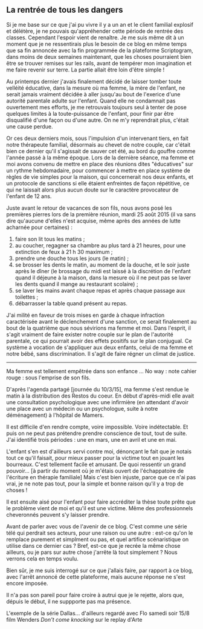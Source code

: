 ## La rentrée de tous les dangers

Si je me base sur ce que j'ai pu vivre il y a un an et le client familial explosif et délétère, je ne pouvais qu'appréhender cette période de rentrée des classes. Cependant l'espoir vient de renaître. Je me suis même dit à un moment que je ne ressentirais plus le besoin de ce blog en même temps que sa fin annoncée avec la fin programmée de la plateforme Scriptogram, dans moins de deux semaines maintenant, que les choses pourraient bien être se trouver remises sur les rails, avant de tempérer mon imagination et me faire revenir sur terre. La partie allait être loin d'être simple !

Au printemps dernier j'avais finalement décidé de laisser tomber toute velléité éducative, dans la mesure où ma femme, la mère de l'enfant, ne serait jamais vraiment décidée à aller jusqu'au bout de l'exerice d'une autorité parentale adulte sur l'enfant. Quand elle ne condamnait pas ouvertement mes efforts, je me retrouvais toujours seul à tenter de pose quelques limites à la toute-puissance de l'enfant, pour finir par être disqualifié d'une façon ou d'une autre. On ne m'y reprendrait plus, c'était une cause perdue.

Or ces deux derniers mois, sous l'impulsion d'un intervenant tiers, en fait notre thérapeute familial, désormais au chevet de notre couple, car c'était bien ce dernier qu'il s'agissait de sauver cet été, au bord du gouffre comme l'année passé à la même époque. Lors de la dernière séance, ma femme et moi avons convenu de mettre en place des réunions dites "éducatives" sur un rythme hebdomadaire, pour commencer à mettre en place système de règles de vie simples pour la maison, qui concernerait nos deux enfants, et un protocole de sanctions si elle étaient enfreintes de façon répétitive, ce qui ne laissait alors plus aucun doute sur le caractère provocateur de l'enfant de 12 ans.

Juste avant le retour de vacances de son fils, nous avons posé les premières pierres lors de la première réunion, mardi 25 août 2015 (il va sans dire qu'aucune d'elles n'est acquise, même après des années de lutte acharnée pour certaines) :

1. faire son lit tous les matins ;
2. au coucher, regagner sa chambre au plus tard à 21 heures, pour une extinction de feux à 21 h 30 maximum ;
3. prendre une douche tous les jours (le matin) ;
4. se brosser les dents le matin, au moment de la douche, et le soir juste après le dîner (le brossage du midi est laissé à la discrétion de l'enfant quand il déjeune à la maison, dans la mesure où il ne peut pas se laver les dents quand il mange au restaurant scolaire) ; 
5. se laver les mains avant chaque repas et après chaque passage aux toilettes ;
6. débarrasser la table quand présent au repas.

J'ai milité en faveur de trois mises en garde à chaque infraction caractérisée avant le déclenchement d'une sanction, ce serait finalement au bout de la quatrième que nous sévirions ma femme et moi. Dans l'esprit, il s'agit vraiment de faire exister notre couple sur le plan de l'autorité parentale, ce qui pourrait avoir des effets positifs sur le plan conjugual. Ce système a vocation de s'appliquer aux deux enfants, celui de ma femme et notre bébé, sans discrimination. Il s'agit de faire régner un climat de justice.

***

Ma femme est tellement empêtrée dans son enfance ... No way : note cahier rouge : sous l'emprise de son fils.

D'après l'agenda partagé [journée du 10/3/15], ma femme s'est rendue le matin à la distribution des Restos du coeur. En début d'après-midi elle avait une consultation psychologique avec une infirmière (en attendant d'avoir une place avec un médecin ou un psychologue, suite à notre déménagement) à l'hôpital de Mamers.

Il est difficile d'en rendre compte, voire impossible. Voire indétectable. Et puis on ne peut pas prétendre prendre conscience de tout, tout de suite. J'ai identifié trois périodes : une en mars, une en avril et une en mai.

L'enfant s'en est d'ailleurs servi contre moi, dénonçant le fait que je notais tout ce qu'il faisait, pour mieux passer pour la victime tout en jouant les bourreaux. C'est tellement facile et amusant. De quoi ressentir un grand pouvoir... [à partir du moment où je m'étais ouvert de l'échappatoire de l'écriture en thérapie familiale] Mais c'est bien injuste, parce que ce n'ai pas vrai, je ne note pas tout, pour la simple et bonne raison qu'il y a trop de choses ! 

Il est ensuite aisé pour l'enfant pour faire accréditer la thèse toute prête que le problème vient de moi et qu'il est une victime. Même des professionnels cheveronnés peuvent s'y laisser prendre.

Avant de parler avec vous de l'avenir de ce blog. C'est comme une série télé qui perdrait ses acteurs, pour une raison ou une autre : est-ce qu'on le remplace purement et simplment ou pas, et quel artifice scénaristique on utilise dans ce dernier cas ? Bref, est-ce que je recrée la même chose ailleurs, ou je pars sur autre chose j'arrête là tout simplement ? Nous verrons cela en temps voulu.

Bien sûr, je me suis interrogé sur ce que j'allais faire, par rapport à ce blog, avec l'arrêt annoncé de cette plateforme, mais aucune réponse ne s'est encore imposée.

Il n'a pas son pareil pour faire croire à autrui que je le rejette, alors que, dépuis le début, il ne suppporte pas ma présence.

L'exemple de la série Dallas...
d'ailleurs regardé avec Flo samedi soir 15/8 film Wenders *Don't come knocking* sur le replay d'Arte
